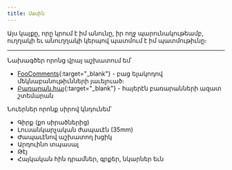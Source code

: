 ```yaml
---
title: Մասին
---
```


Այս կայքը, որը կրում է իմ անունը, իր ողջ պարունակութեամբ, ուղղակի եւ անուղղակի կերպով պատմում է իմ պատմութիւնը։

---

Նախագծեր որոնց վրայ աշխատում եմ՝

- [FooComments](https://github.com/FooComments){:target="\_blank"} - բաց ելակոդով մեկնաբանութիւնների յաւելուած։
- [Բառարան.հայ](https://բառարան.հայ/){:target="\_blank"} - հայերէն բառարանների ազատ շտեմարան

Նուերներ որոնք սիրով կնդունեմ՝

- Գիրք (քո սիրածներից)
- Լուսանկարչական ժապաւէն (35mm)
- Ժապաւէնով աշխատող խցիկ
- Արդուինո տպասալ
- Թէյ
- Հայկական հին դրամներ, գրքեր, նկարներ եւն
